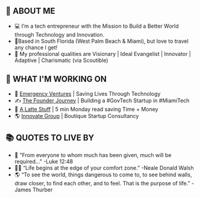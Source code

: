 

## 👋 ABOUT ME
- 💻 I’m a tech entrepreneur with the Mission to Build a Better World through Technology and Innovation.
- 📍Based in South Florida (West Palm Beach & Miami), but love to travel any chance I get!
- 🔑 My professional qualities are Visionary | Ideal Evangelist | Innovator | Adaptive | Charismatic (via Scoutible)


## 🚀   WHAT I'M WORKING ON
- 🚨  [Emergency Ventures](https://emergency.ventures/) | Saving Lives Through Technology
- ✍️   [The Founder Journey](https://www.linkedin.com/newsletters/the-founder-journey-6932559891098218496/) | Building a #GovTech Startup in #MiamiTech
- 🧉  [A Latte Stuff](https://josephrrusso.substack.com/) | 5 min Monday read saving Time + Money
- 🌎 [Innovate Group](https://www.linkedin.com/company/theinnovategroup/) | Boutique Startup Consultancy

## 📚 QUOTES TO LIVE BY
- 🙏 "From everyone to whom much has been given, much will be required..." -Luke 12:48 
- 🧗‍♂️ “Life begins at the edge of your comfort zone.” -Neale Donald Walsh
- 🌎 “To see the world, things dangerous to come to, to see behind walls, draw closer, to find each other, and to feel. That is the purpose of life.” -James Thurber
